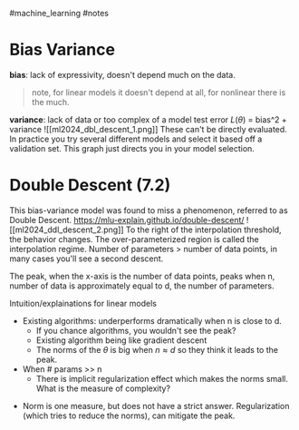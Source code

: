 #machine_learning #notes 

 # Bias Variance
**bias**: lack of expressivity, doesn't depend much on the data. 
> note, for linear models it doesn't depend at all, for nonlinear there is the much.

**variance**: lack of data or too complex of a model
test error $L(\theta)$ = bias^2 + variance
![[ml2024_dbl_descent_1.png]]
These can't be directly evaluated. In practice you try several different models and select it based off a validation set. This graph just directs you in your model selection. 

# Double Descent (7.2)
This bias-variance model was found to miss a phenomenon, referred to as Double Descent.
https://mlu-explain.github.io/double-descent/
![[ml2024_ddl_descent_2.png]]
To the right of the interpolation threshold, the behavior changes. The over-parameterized region is called the interpolation regime. Number of parameters > number of data points, in many cases you'll see a second descent.

The peak, when the x-axis is the number of data points, peaks when n, number of data is approximately equal to d, the number of parameters.

Intuition/explainations for linear models
- Existing algorithms: underperforms dramatically when n is close to d.
	- If you chance algorithms, you wouldn't see the peak?
	- Existing algorithm being like gradient descent
	- The norms of the $\theta$ is big when $n \approx d$ so they think it leads to the peak.
- When # params >> n
	- There is implicit regularization effect which makes the norms small.
What is the measure of complexity?
* Norm is one measure, but does not have a strict answer.
Regularization (which tries to reduce the norms), can mitigate the peak.






